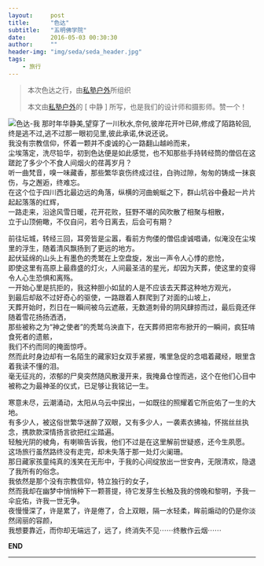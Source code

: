 ```yaml
---
layout:     post
title:      "色达"
subtitle:   "五明佛学院"
date:       2016-05-03 00:30:30
author:     ""
header-img: "img/seda/seda_header.jpg"
tags:
    - 旅行
---
```


> 本次色达之行，由[私塾户外](http://www.sishuhw.com/)所组织
> 
> 本文由[私塾户外](http://www.sishuhw.com/)的 [ 中静 ] 所写，也是我们的设计师和摄影师。赞一个！

![色达-我](http://7xtctw.com2.z0.glb.clouddn.com/seda_002.jpg)
那时年华静美,望穿了一川秋水,奈何,彼岸花开叶已碎,修成了陌路轮回,    
终是逃不过,逃不过那一眼初见里,彼此承诺,休说还说。      
我没有宗教信仰，怀着一颗并不虔诚的心一路翻山越岭而来，        
尘埃落定，洗尽铅华，初到色达便是如此感觉，也不知那些手持转经筒的僧侣在这蹉跎了多少个不食人间烟火的荏苒岁月？      
听一曲梵音，嗅一味藏香，那些繁华哀伤终成过往，白驹过隙，匆匆的铸成一抹哀伤，与之邂逅，终难忘。      
在这个位于四川西北最边远的角落，纵横的河曲蜿蜒之下，群山坑谷中叠起一片片起起落落的红辉，      
一路走来，沿途风雪日暖，花开花败，狂野不堪的风吹散了相聚与相散，       
立于山顶俯瞰，不仅自问，若今日离去，后会可有期？      

前往坛城，转经三回，耳旁皆是尘嚣，看前方佝偻的僧侣虔诚唱诵，似淹没在尘埃里的浮生，随着清风飘扬到了更远的地方。       
起伏延绵的山头上有墨色的秃鹫在上空盘旋，发出一声令人心悸的悲怆，     
即使这里有高原上最鼎盛的灯火，人间最圣洁的星光，却因为天葬，使这里的变得令人心生恐惧和离殇。      
一开始心里是抗拒的，我这种胆小如鼠的人是不应该去天葬这种地方观光，      
到最后却敌不过好奇心的驱使，一路跟着人群爬到了对面的山坡上，       
天葬开始时，烈日在一瞬间被乌云遮蔽，无数道刺骨的阴风肆掠而过，最后竟还伴随着雪花扬扬洒洒，     
那些被称之为“神之使者”的秃鹫乌泱直下，在天葬师把帘布掀开的一瞬间，疯狂啃食死者的遗骸，     
我们不约而同的掩面惊呼。      
然而此时身边却有一名陌生的藏家妇女双手紧握，嘴里急促的念唱着藏经，眼里含着我读不懂的泪。      
毫无征兆的，浓郁的尸臭突然随风散漫开来，我掩鼻仓惶而逃，这个在他们心目中被称之为最神圣的仪式，已足够让我铭记一生。      

寒意未尽，云潮涌动，太阳从乌云中探出，一如既往的照耀着它所庇佑了一生的大地。      
有多少人，被这俗世繁华迷醉了双眼，又有多少人，一袭素衣拂袖，怀揣丝丝执念，携款款深情扬言欲把红尘踏遍。       
轻触光阴的棱角，有喇嘛告诉我，他们不过是在这里解前世疑惑，还今生夙愿。      
这场旅行虽然路终没有走完，却未失落于那一处灯火阑珊。      
那日藏家孩童纯真的浅笑在无形中，于我的心间绽放出一世安冉，无限清欢，隐退了我所有的俗念。       
我依然是那个没有宗教信仰，特立独行的女子，      
然而我却在幽梦中悄悄种下一颗菩提，待它发芽生长触及我的傍晚和黎明，予我一伞庇佑，许我一世无争。      
夜慢慢深了，许是累了，许是倦了，合上双眼，隔一水轻柔，眸前煽动的仍是你淡然阔丽的容颜，      
我想要靠近，而你却无端远了，远了，终消失不见⋯⋯终散作云烟⋯⋯    

**END**

***


